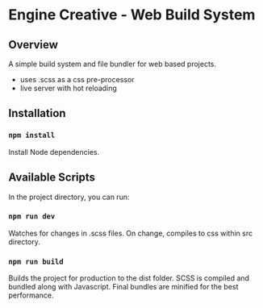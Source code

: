 # Engine Creative - Web Build System

## Overview

A simple build system and file bundler for web based projects.

-   uses .scss as a css pre-processor
-   live server with hot reloading

## Installation

### `npm install`

Install Node dependencies.

## Available Scripts

In the project directory, you can run:

### `npm run dev`

Watches for changes in .scss files. On change, compiles to css within src directory.

### `npm run build`

Builds the project for production to the dist folder.
SCSS is compiled and bundled along with Javascript. Final bundles are minified for the best performance.
